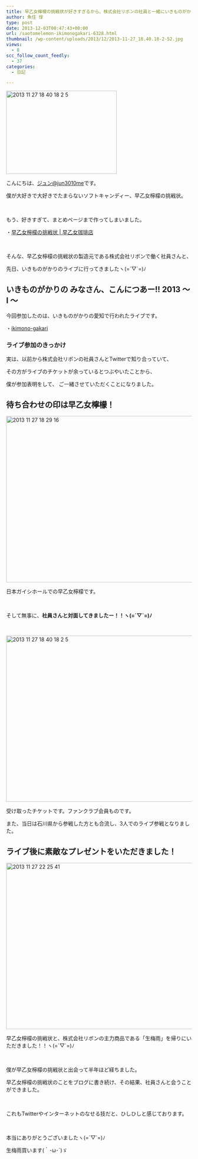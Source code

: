 ```yaml
---
title: 早乙女檸檬の挑戦状が好きすぎるから、株式会社リボンの社員と一緒にいきものがかりのライブに行ってきました！
author: 魚住 惇
type: post
date: 2013-12-03T00:47:43+00:00
url: /saotomelemon-ikimonogakari-6328.html
thumbnail: /wp-content/uploads/2013/12/2013-11-27_18.40.18-2-52.jpg
views:
  - 8
scc_follow_count_feedly:
  - 37
categories:
  - 日記

---
```

<img decoding="async" loading="lazy" title="2013-11-27_18.40.18-2-5.jpg" src="/wp-content/uploads/2013/12/2013-11-27_18.40.18-2-5.jpg" alt="2013 11 27 18 40 18 2 5" width="300" height="225" border="0" />

<!--more-->

こんにちは、[ジュン@jun3010me][1]です。

僕が大好きで大好きでたまらないソフトキャンディー、早乙女檸檬の挑戦状。

 

もう、好きすぎて、まとめページまで作ってしまいました。

・<a rel="nofollow" href="http://192.168.11.200:8000/saotomelemon" target="_blank">早乙女檸檬の挑戦状 | 早乙女珈琲店</a>

 

そんな、早乙女檸檬の挑戦状の製造元である株式会社リボンで働く社員さんと、

先日、いきものがかりのライブに行ってきましたヽ(=´▽\`=)ﾉ

## いきものがかりの みなさん、こんにつあー!! 2013 ～ I ～

今回参加したのは、いきものがかりの愛知で行われたライブです。

・<a href="http://ikimonogakari.com/tour/2013.html" target="_blank">ikimono-gakari</a>

### ライブ参加のきっかけ

実は、以前から株式会社リボンの社員さんとTwitterで知り合っていて、

その方がライブのチケットが余っているとつぶやいたことから、

僕が参加表明をして、 ご一緒させていただくことになりました。

## 待ち合わせの印は早乙女檸檬！

<img decoding="async" loading="lazy" title="2013-11-27 18.29.16.jpg" src="/wp-content/uploads/2013/12/2013-11-27-18.29.16.jpg" alt="2013 11 27 18 29 16" width="600" height="450" border="0" /> 

日本ガイシホールでの早乙女檸檬です。

 

そして無事に、**社員さんと対面してきましたー！！ヽ(=´▽\`=)ﾉ**

 

<img decoding="async" loading="lazy" title="2013-11-27_18.40.18-2-5.jpg" src="/wp-content/uploads/2013/12/2013-11-27_18.40.18-2-51.jpg" alt="2013 11 27 18 40 18 2 5" width="600" height="450" border="0" /> 

受け取ったチケットです。ファンクラブ会員ものです。

また、当日は石川県から参戦した方とも合流し、3人でのライブ参戦となりました。

## ライブ後に素敵なプレゼントをいただきました！

<img decoding="async" loading="lazy" title="2013-11-27 22.25.41.jpg" src="/wp-content/uploads/2013/12/2013-11-27-22.25.41.jpg" alt="2013 11 27 22 25 41" width="600" height="450" border="0" /> 

早乙女檸檬の挑戦状と、株式会社リボンの主力商品である「生梅雨」を帰りにいただきました！！ヽ(=´▽\`=)ﾉ

 

僕が早乙女檸檬の挑戦状と出会って半年ほど経ちました。

早乙女檸檬の挑戦状のことをブログに書き続け、その結果、社員さんと会うことができました。

 

これもTwitterやインターネットのなせる技だと、ひしひしと感じております。

 

本当にありがとうございましたヽ(=´▽\`=)ﾉ

生梅雨買います(｀･ω･´)ゞ

 [1]: https://twitter.com/jun3010me